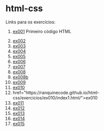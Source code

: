 # html-css

Links para os exercícios:
<ol>
    <li><p><a href="https://ranquinecode.github.io/html-css/exercicios/ex001/">ex001</a> Primeiro código HTML</p></li>
    <li><a href="https://ranquinecode.github.io/html-css/exercicios/ex002/">ex002</a></li>
    <li><a href="https://ranquinecode.github.io/html-css/exercicios/ex003/">ex003</a></li>
    <li><a href="https://ranquinecode.github.io/html-css/exercicios/ex004/">ex004</a></li>
    <li><a href="https://ranquinecode.github.io/html-css/exercicios/ex005/">ex005</a></li>
    <li><a href="https://ranquinecode.github.io/html-css/exercicios/ex006/">ex006</a></li>
    <li><a href="https://ranquinecode.github.io/html-css/exercicios/ex007/">ex007</a></li>
    <li><a href="https://ranquinecode.github.io/html-css/exercicios/ex008/">ex008</a></li>
     <li><a href="https://ranquinecode.github.io/html-css/exercicios/ex008b/">ex008b</a></li>
    <li><a href="https://ranquinecode.github.io/html-css/exercicios/ex009/">ex009</a></li>
    <li><a href="https://ranquinecode.github.io/html-css/exercicios/ex010/index1.html/">ex010</a></li>
    <li><a> href="https://ranquinecode.github.io/html-css/exercicios/ex010/index1.html/">ex010</a></li>
    <li><a href="https://ranquinecode.github.io/html-css/exercicios/ex011/">ex011</a></li>
    <li><a href="https://ranquinecode.github.io/html-css/exercicios/ex012/">ex012</a></li>
    <li><a href="https://ranquinecode.github.io/html-css/exercicios/ex013/">ex013</a></li>
    <li><a href="https://ranquinecode.github.io/html-css/exercicios/ex014/">ex014</a></li>
    <li><a href="https://ranquinecode.github.io/html-css/exercicios/ex015/">ex015</a></li>
</ol>
